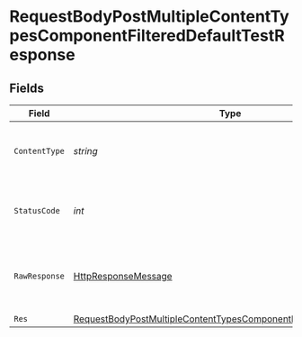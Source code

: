 # RequestBodyPostMultipleContentTypesComponentFilteredDefaultTestResponse


## Fields

| Field                                                                                                                                                               | Type                                                                                                                                                                | Required                                                                                                                                                            | Description                                                                                                                                                         |
| ------------------------------------------------------------------------------------------------------------------------------------------------------------------- | ------------------------------------------------------------------------------------------------------------------------------------------------------------------- | ------------------------------------------------------------------------------------------------------------------------------------------------------------------- | ------------------------------------------------------------------------------------------------------------------------------------------------------------------- |
| `ContentType`                                                                                                                                                       | *string*                                                                                                                                                            | :heavy_check_mark:                                                                                                                                                  | HTTP response content type for this operation                                                                                                                       |
| `StatusCode`                                                                                                                                                        | *int*                                                                                                                                                               | :heavy_check_mark:                                                                                                                                                  | HTTP response status code for this operation                                                                                                                        |
| `RawResponse`                                                                                                                                                       | [HttpResponseMessage](https://learn.microsoft.com/en-us/dotnet/api/system.net.http.httpresponsemessage?view=net-5.0)                                                | :heavy_check_mark:                                                                                                                                                  | Raw HTTP response; suitable for custom response parsing                                                                                                             |
| `Res`                                                                                                                                                               | [RequestBodyPostMultipleContentTypesComponentFilteredDefaultTestRes](../../Models/Operations/RequestBodyPostMultipleContentTypesComponentFilteredDefaultTestRes.md) | :heavy_minus_sign:                                                                                                                                                  | OK                                                                                                                                                                  |